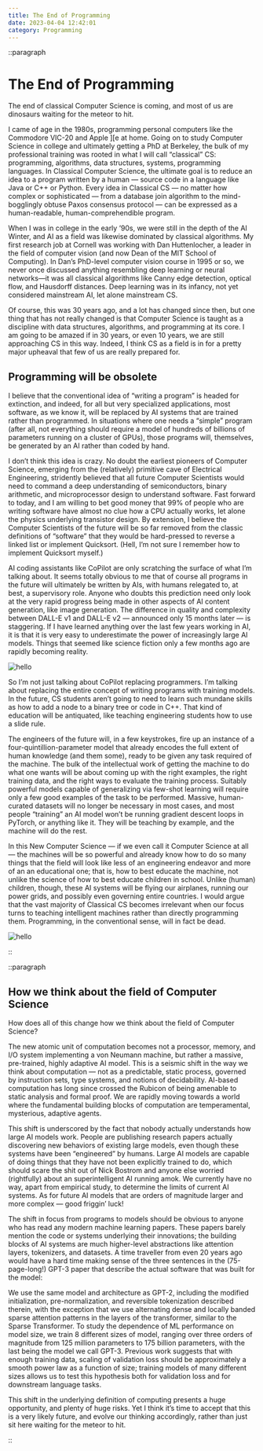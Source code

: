 ```yaml
---
title: The End of Programming
date: 2023-04-04 12:42:01
category: Programming
---
```


::paragraph

# The End of Programming

The end of classical Computer Science is coming, and most of us are dinosaurs waiting for the meteor to hit.

I came of age in the 1980s, programming personal computers like the Commodore VIC-20 and Apple ][e at home. Going on to study Computer Science in college and ultimately getting a PhD at Berkeley, the bulk of my professional training was rooted in what I will call “classical” CS: programming, algorithms, data structures, systems, programming languages. In Classical Computer Science, the ultimate goal is to reduce an idea to a program written by a human — source code in a language like Java or C++ or Python. Every idea in Classical CS — no matter how complex or sophisticated — from a database join algorithm to the mind-bogglingly obtuse Paxos consensus protocol — can be expressed as a human-readable, human-comprehendible program.

When I was in college in the early ’90s, we were still in the depth of the AI Winter, and AI as a field was likewise dominated by classical algorithms. My first research job at Cornell was working with Dan Huttenlocher, a leader in the field of computer vision (and now Dean of the MIT School of Computing). In Dan’s PhD-level computer vision course in 1995 or so, we never once discussed anything resembling deep learning or neural networks—it was all classical algorithms like Canny edge detection, optical flow, and Hausdorff distances. Deep learning was in its infancy, not yet considered mainstream AI, let alone mainstream CS.

Of course, this was 30 years ago, and a lot has changed since then, but one thing that has not really changed is that Computer Science is taught as a discipline with data structures, algorithms, and programming at its core. I am going to be amazed if in 30 years, or even 10 years, we are still approaching CS in this way. Indeed, I think CS as a field is in for a pretty major upheaval that few of us are really prepared for.

<!-- ![hello](/images/2023/hello-world.jpg) -->

## Programming will be obsolete

I believe that the conventional idea of “writing a program” is headed for extinction, and indeed, for all but very specialized applications, most software, as we know it, will be replaced by AI systems that are trained rather than programmed. In situations where one needs a “simple” program (after all, not everything should require a model of hundreds of billions of parameters running on a cluster of GPUs), those programs will, themselves, be generated by an AI rather than coded by hand.

I don’t think this idea is crazy. No doubt the earliest pioneers of Computer Science, emerging from the (relatively) primitive cave of Electrical Engineering, stridently believed that all future Computer Scientists would need to command a deep understanding of semiconductors, binary arithmetic, and microprocessor design to understand software. Fast forward to today, and I am willing to bet good money that 99% of people who are writing software have almost no clue how a CPU actually works, let alone the physics underlying transistor design. By extension, I believe the Computer Scientists of the future will be so far removed from the classic definitions of “software” that they would be hard-pressed to reverse a linked list or implement Quicksort. (Hell, I’m not sure I remember how to implement Quicksort myself.)

AI coding assistants like CoPilot are only scratching the surface of what I’m talking about. It seems totally obvious to me that of course all programs in the future will ultimately be written by AIs, with humans relegated to, at best, a supervisory role. Anyone who doubts this prediction need only look at the very rapid progress being made in other aspects of AI content generation, like image generation. The difference in quality and complexity between DALL-E v1 and DALL-E v2 — announced only 15 months later — is staggering. If I have learned anything over the last few years working in AI, it is that it is very easy to underestimate the power of increasingly large AI models. Things that seemed like science fiction only a few months ago are rapidly becoming reality.

![hello](/images/2023/brain.jpg)

So I’m not just talking about CoPilot replacing programmers. I’m talking about replacing the entire concept of writing programs with training models. In the future, CS students aren’t going to need to learn such mundane skills as how to add a node to a binary tree or code in C++. That kind of education will be antiquated, like teaching engineering students how to use a slide rule.

The engineers of the future will, in a few keystrokes, fire up an instance of a four-quintillion-parameter model that already encodes the full extent of human knowledge (and them some), ready to be given any task required of the machine. The bulk of the intellectual work of getting the machine to do what one wants will be about coming up with the right examples, the right training data, and the right ways to evaluate the training process. Suitably powerful models capable of generalizing via few-shot learning will require only a few good examples of the task to be performed. Massive, human-curated datasets will no longer be necessary in most cases, and most people “training” an AI model won’t be running gradient descent loops in PyTorch, or anything like it. They will be teaching by example, and the machine will do the rest.

In this New Computer Science — if we even call it Computer Science at all — the machines will be so powerful and already know how to do so many things that the field will look like less of an engineering endeavor and more of an an educational one; that is, how to best educate the machine, not unlike the science of how to best educate children in school. Unlike (human) children, though, these AI systems will be flying our airplanes, running our power grids, and possibly even governing entire countries. I would argue that the vast majority of Classical CS becomes irrelevant when our focus turns to teaching intelligent machines rather than directly programming them. Programming, in the conventional sense, will in fact be dead.

![hello](/images/2023/tree.jpg)

::

::paragraph

## How we think about the field of Computer Science

How does all of this change how we think about the field of Computer Science?

The new atomic unit of computation becomes not a processor, memory, and I/O system implementing a von Neumann machine, but rather a massive, pre-trained, highly adaptive AI model. This is a seismic shift in the way we think about computation — not as a predictable, static process, governed by instruction sets, type systems, and notions of decidability. AI-based computation has long since crossed the Rubicon of being amenable to static analysis and formal proof. We are rapidly moving towards a world where the fundamental building blocks of computation are temperamental, mysterious, adaptive agents.

This shift is underscored by the fact that nobody actually understands how large AI models work. People are publishing research papers actually discovering new behaviors of existing large models, even though these systems have been “engineered” by humans. Large AI models are capable of doing things that they have not been explicitly trained to do, which should scare the shit out of Nick Bostrom and anyone else worried (rightfully) about an superintelligent AI running amok. We currently have no way, apart from empirical study, to determine the limits of current AI systems. As for future AI models that are orders of magnitude larger and more complex — good friggin’ luck!

The shift in focus from programs to models should be obvious to anyone who has read any modern machine learning papers. These papers barely mention the code or systems underlying their innovations; the building blocks of AI systems are much higher-level abstractions like attention layers, tokenizers, and datasets. A time traveller from even 20 years ago would have a hard time making sense of the three sentences in the (75-page-long!) GPT-3 paper that describe the actual software that was built for the model:

We use the same model and architecture as GPT-2, including the modified initialization, pre-normalization, and reversible tokenization described therein, with the exception that we use alternating dense and locally banded sparse attention patterns in the layers of the transformer, similar to the Sparse Transformer. To study the dependence of ML performance on model size, we train 8 different sizes of model, ranging over three orders of magnitude from 125 million parameters to 175 billion parameters, with the last being the model we call GPT-3. Previous work suggests that with enough training data, scaling of validation loss should be approximately a smooth power law as a function of size; training models of many different sizes allows us to test this hypothesis both for validation loss and for downstream language tasks.

This shift in the underlying definition of computing presents a huge opportunity, and plenty of huge risks. Yet I think it’s time to accept that this is a very likely future, and evolve our thinking accordingly, rather than just sit here waiting for the meteor to hit.

::
